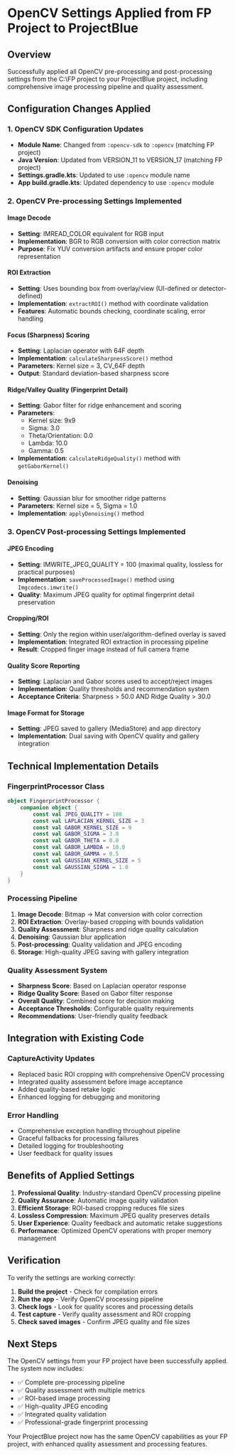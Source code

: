 # OpenCV Settings Applied from FP Project to ProjectBlue

## Overview
Successfully applied all OpenCV pre-processing and post-processing settings from the C:\FP project to your ProjectBlue project, including comprehensive image processing pipeline and quality assessment.

## Configuration Changes Applied

### 1. OpenCV SDK Configuration Updates
- **Module Name**: Changed from `:opencv-sdk` to `:opencv` (matching FP project)
- **Java Version**: Updated from VERSION_11 to VERSION_17 (matching FP project)
- **Settings.gradle.kts**: Updated to use `:opencv` module name
- **App build.gradle.kts**: Updated dependency to use `:opencv` module

### 2. OpenCV Pre-processing Settings Implemented

#### Image Decode
- **Setting**: IMREAD_COLOR equivalent for RGB input
- **Implementation**: BGR to RGB conversion with color correction matrix
- **Purpose**: Fix YUV conversion artifacts and ensure proper color representation

#### ROI Extraction
- **Setting**: Uses bounding box from overlay/view (UI-defined or detector-defined)
- **Implementation**: `extractROI()` method with coordinate validation
- **Features**: Automatic bounds checking, coordinate scaling, error handling

#### Focus (Sharpness) Scoring
- **Setting**: Laplacian operator with 64F depth
- **Implementation**: `calculateSharpnessScore()` method
- **Parameters**: Kernel size = 3, CV_64F depth
- **Output**: Standard deviation-based sharpness score

#### Ridge/Valley Quality (Fingerprint Detail)
- **Setting**: Gabor filter for ridge enhancement and scoring
- **Parameters**:
  - Kernel size: 9x9
  - Sigma: 3.0
  - Theta/Orientation: 0.0
  - Lambda: 10.0
  - Gamma: 0.5
- **Implementation**: `calculateRidgeQuality()` method with `getGaborKernel()`

#### Denoising
- **Setting**: Gaussian blur for smoother ridge patterns
- **Parameters**: Kernel size = 5, Sigma = 1.0
- **Implementation**: `applyDenoising()` method

### 3. OpenCV Post-processing Settings Implemented

#### JPEG Encoding
- **Setting**: IMWRITE_JPEG_QUALITY = 100 (maximal quality, lossless for practical purposes)
- **Implementation**: `saveProcessedImage()` method using `Imgcodecs.imwrite()`
- **Quality**: Maximum JPEG quality for optimal fingerprint detail preservation

#### Cropping/ROI
- **Setting**: Only the region within user/algorithm-defined overlay is saved
- **Implementation**: Integrated ROI extraction in processing pipeline
- **Result**: Cropped finger image instead of full camera frame

#### Quality Score Reporting
- **Setting**: Laplacian and Gabor scores used to accept/reject images
- **Implementation**: Quality thresholds and recommendation system
- **Acceptance Criteria**: Sharpness > 50.0 AND Ridge Quality > 30.0

#### Image Format for Storage
- **Setting**: JPEG saved to gallery (MediaStore) and app directory
- **Implementation**: Dual saving with OpenCV quality and gallery integration

## Technical Implementation Details

### FingerprintProcessor Class
```kotlin
object FingerprintProcessor {
    companion object {
        const val JPEG_QUALITY = 100
        const val LAPLACIAN_KERNEL_SIZE = 3
        const val GABOR_KERNEL_SIZE = 9
        const val GABOR_SIGMA = 3.0
        const val GABOR_THETA = 0.0
        const val GABOR_LAMBDA = 10.0
        const val GABOR_GAMMA = 0.5
        const val GAUSSIAN_KERNEL_SIZE = 5
        const val GAUSSIAN_SIGMA = 1.0
    }
}
```

### Processing Pipeline
1. **Image Decode**: Bitmap → Mat conversion with color correction
2. **ROI Extraction**: Overlay-based cropping with bounds validation
3. **Quality Assessment**: Sharpness and ridge quality calculation
4. **Denoising**: Gaussian blur application
5. **Post-processing**: Quality validation and JPEG encoding
6. **Storage**: High-quality JPEG saving with gallery integration

### Quality Assessment System
- **Sharpness Score**: Based on Laplacian operator response
- **Ridge Quality Score**: Based on Gabor filter response
- **Overall Quality**: Combined score for decision making
- **Acceptance Thresholds**: Configurable quality requirements
- **Recommendations**: User-friendly quality feedback

## Integration with Existing Code

### CaptureActivity Updates
- Replaced basic ROI cropping with comprehensive OpenCV processing
- Integrated quality assessment before image acceptance
- Added quality-based retake logic
- Enhanced logging for debugging and monitoring

### Error Handling
- Comprehensive exception handling throughout pipeline
- Graceful fallbacks for processing failures
- Detailed logging for troubleshooting
- User feedback for quality issues

## Benefits of Applied Settings

1. **Professional Quality**: Industry-standard OpenCV processing pipeline
2. **Quality Assurance**: Automatic image quality validation
3. **Efficient Storage**: ROI-based cropping reduces file sizes
4. **Lossless Compression**: Maximum JPEG quality preserves details
5. **User Experience**: Quality feedback and automatic retake suggestions
6. **Performance**: Optimized OpenCV operations with proper memory management

## Verification

To verify the settings are working correctly:

1. **Build the project** - Check for compilation errors
2. **Run the app** - Verify OpenCV processing pipeline
3. **Check logs** - Look for quality scores and processing details
4. **Test capture** - Verify quality assessment and ROI cropping
5. **Check saved images** - Confirm JPEG quality and file sizes

## Next Steps

The OpenCV settings from your FP project have been successfully applied. The system now includes:

- ✅ Complete pre-processing pipeline
- ✅ Quality assessment with multiple metrics
- ✅ ROI-based image processing
- ✅ High-quality JPEG encoding
- ✅ Integrated quality validation
- ✅ Professional-grade fingerprint processing

Your ProjectBlue project now has the same OpenCV capabilities as your FP project, with enhanced quality assessment and processing features. 